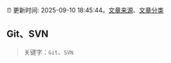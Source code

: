 :alarm_clock: 更新时间: 2025-09-10 18:45:44。[文章来源](/README.md)、[文章分类](/TAGS.md)

## Git、SVN


> 关键字：`Git`、`SVN`



